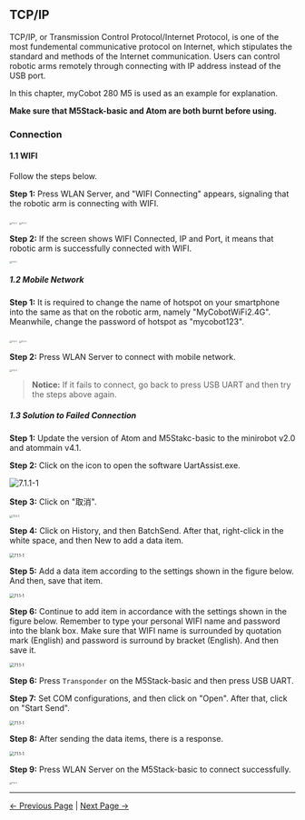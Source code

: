 ## TCP/IP

TCP/IP, or Transmission Control Protocol/Internet Protocol, is one of the most fundemental communicative protocol on Internet, which stipulates the standard and methods of the Internet communication. Users can control robotic arms remotely through connecting with IP address instead of the USB port.

In this chapter, myCobot 280 M5 is used as an example for explanation.

**Make sure that M5Stack-basic and Atom are both burnt before using.**

### Connection

#### 1.1 WIFI

Follow the steps below.

**Step 1:** Press WLAN Server, and "WIFI Connecting" appears, signaling that the robotic arm is connecting with WIFI.

<img src="../../resources/10-ApplicationBasePython/TCPIP/WLANServer.jpg" alt="7.1.1-1" style="zoom: 25%;" />

<img src="../../resources/10-ApplicationBasePython/TCPIP/WIFIconnecting.jpg" alt="7.1.1-1" style="zoom: 25%;" />

**Step 2:** If the screen shows WIFI Connected, IP and Port, it means that robotic arm is successfully connected with WIFI.

<img src="../../resources/10-ApplicationBasePython/TCPIP/successfulconnected.jpg" alt="7.1.1-1" style="zoom: 25%;" />

##### 1.2 Mobile Network

**Step 1:** It is required to change the name of hotspot on your smartphone into the same as that on the robotic arm, namely "MyCobotWiFi2.4G". Meanwhile, change the password of hotspot as "mycobot123".

<img src="../../resources/10-ApplicationBasePython/TCPIP/hotspot1.jpg" alt="7.1.1-1" style="zoom: 25%;" />

<img src="../../resources/10-ApplicationBasePython/TCPIP/hotspot2.jpg" alt="7.1.1-1" style="zoom: 25%;" />

**Step 2:** Press WLAN Server to connect with mobile network.

<img src="../../resources/10-ApplicationBasePython/TCPIP/mobilenetwork.jpg" alt="7.1.1-1" style="zoom: 25%;" />



> **Notice:** If it fails to connect, go back to press USB UART and then try the steps above again.

##### 1.3 Solution to Failed Connection

**Step 1:** Update the version of Atom and M5Stakc-basic to the minirobot v2.0 and atommain v4.1.

**Step 2:** Click on the icon to open the software UartAssist.exe.

<img src="../../resources/10-ApplicationBasePython/TCPIP/UartAssist.jpg" alt="7.1.1-1">

**Step 3:** Click on "取消".

<img src="../../resources/10-ApplicationBasePython/TCPIP/UartAssist1.jpg" alt="7.1.1-1" style="zoom:33%;" >

**Step 4:** Click on History, and then BatchSend. After that, right-click in the white space, and then New to add a data item.

<img src="../../resources/10-ApplicationBasePython/TCPIP/UartAssist2.jpg" alt="7.1.1-1" style="zoom: 50%;" >

**Step 5:** Add a data item according to the settings shown in the figure below. And then, save that item.

<img src="../../resources/10-ApplicationBasePython/TCPIP/UartAssist3.jpg" alt="7.1.1-1" style="zoom: 50%;" >

**Step 6:** Continue to add item in accordance with the settings shown in the figure below. Remember to type your personal WIFI name and password into the blank box. Make sure that WIFI name is surrounded by quotation mark (English) and password is surround by bracket (English). And then save it.

<img src="../../resources/10-ApplicationBasePython/TCPIP/UartAssist4.jpg" alt="7.1.1-1" style="zoom: 50%;" >

**Step 6:** Press `Transponder` on the M5Stack-basic and then press USB UART.

**Step 7:** Set COM configurations, and then click on "Open". After that, click on "Start Send".

<img src="../../resources/10-ApplicationBasePython/TCPIP/UartAssist5.jpg" alt="7.1.1-1" style="zoom: 50%;" >

**Step 8:** After sending the data items, there is a response.

<img src="../../resources/10-ApplicationBasePython/TCPIP/UartAssist6.jpg" alt="7.1.1-1" style="zoom: 50%;" >

**Step 9:** Press WLAN Server on the M5Stack-basic to connect successfully.

<img src="../../resources/10-ApplicationBasePython/TCPIP/UartAssist7.jpg" alt="7.1.1-1" style="zoom: 25%;" >

---

[← Previous Page](2_API.md) | [Next Page →](4_Handle_control.md)